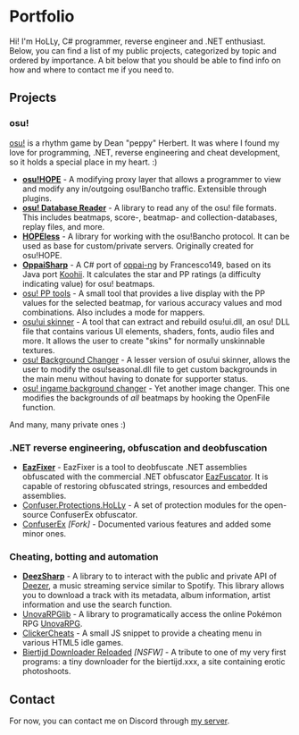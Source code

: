 # Portfolio
Hi! I'm HoLLy, C# programmer, reverse engineer and .NET enthusiast. Below, you can find a list of my public projects, categorized by topic and ordered by importance. A bit below that you should be able to find info on how and where to contact me if you need to.

## Projects

### osu!
[osu!](//osu.ppy.sh/) is a rhythm game by Dean "peppy" Herbert. It was where I found my love for programming, .NET, reverse engineering and cheat development, so it holds a special place in my heart. :)

* **[osu!HOPE](//github.com/HoLLy-HaCKeR/osu-HOPE)** - A modifying proxy layer that allows a programmer to view and modify any in/outgoing osu!Bancho traffic. Extensible through plugins.
* **[osu! Database Reader](//github.com/HoLLy-HaCKeR/osu-database-reader)** - A library to read any of the osu! file formats. This includes beatmaps, score-, beatmap- and collection-databases, replay files, and more.
* **[HOPEless](//github.com/HoLLy-HaCKeR/HOPEless)** - A library for working with the osu!Bancho protocol. It can be used as base for custom/private servers. Originally created for osu!HOPE.
* **[OppaiSharp](//github.com/HoLLy-HaCKeR/OppaiSharp)** - A C# port of [oppai-ng](//github.com/Francesco149/oppai-ng) by Francesco149, based on its Java port [Koohii](//github.com/Francesco149/koohii). It calculates the star and PP ratings (a difficulty indicating value) for osu! beatmaps.
* [osu! PP tools](//github.com/HoLLy-HaCKeR/osu-pp-tools) - A small tool that provides a live display with the PP values for the selected beatmap, for various accuracy values and mod combinations. Also includes a mode for mappers.
* [osu!ui skinner](//github.com/HoLLy-HaCKeR/osu-ui-skinner) - A tool that can extract and rebuild osu!ui.dll, an osu! DLL file that contains various UI elements, shaders, fonts, audio files and more. It allows the user to create "skins" for normally unskinnable textures.
* [osu! Background Changer](//github.com/HoLLy-HaCKeR/osu-BackgroundChanger) - A lesser version of osu!ui skinner, allows the user to modify the osu!seasonal.dll file to get custom backgrounds in the main menu without having to donate for supporter status.
* [osu! ingame background changer](//github.com/HoLLy-HaCKeR/osu-ingame-background-changer) - Yet another image changer. This one modifies the backgrounds of *all* beatmaps by hooking the OpenFile function.

And many, many private ones :)

### .NET reverse engineering, obfuscation and deobfuscation

* **[EazFixer](//github.com/HoLLy-HaCKeR/EazFixer)** - EazFixer is a tool to deobfuscate .NET assemblies obfuscated with the commercial .NET obfuscator [EazFuscator](//www.gapotchenko.com/eazfuscator.net). It is capable of restoring obfuscated strings, resources and embedded assemblies.
* [Confuser.Protections.HoLLy](//github.com/HoLLy-HaCKeR/Confuser.Protections.HoLLy) - A set of protection modules for the open-source ConfuserEx obfuscator.
* [ConfuserEx](//github.com/HoLLy-HaCKeR/ConfuserEx) *[Fork]* - Documented various features and added some minor ones.

### Cheating, botting and automation

* **[DeezSharp](//github.com/HoLLy-HaCKeR/DeezSharp)** - A library to to interact with the public and private API of [Deezer](//www.deezer.com/), a music streaming service similar to Spotify. This library allows you to download a track with its metadata, album information, artist information and use the search function.
* [UnovaRPGlib](//github.com/HoLLy-HaCKeR/UnovaRPGlib) - A library to programatically access the online Pokémon RPG [UnovaRPG](//www.unovarpg.com/).
* [ClickerCheats](https://github.com/HoLLy-HaCKeR/ClickerCheats) - A small JS snippet to provide a cheating menu in various HTML5 idle games.
* [Biertijd Downloader Reloaded](https://github.com/HoLLy-HaCKeR/BiertijdDownloaderReloaded) *[NSFW]* - A tribute to one of my very first programs: a tiny downloader for the biertijd.xxx, a site containing erotic photoshoots.

## Contact

For now, you can contact me on Discord through [my server](https://discord.gg/0e7gM6RjkTznMa9y).
